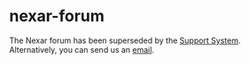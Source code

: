 # nexar-forum

The Nexar forum has been superseded by the [Support System](https://support.nexar.com).  Alternatively, you can send us an [email](mailto:support@nexar.com).
